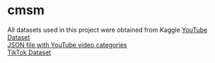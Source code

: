 # cmsm
All datasets used in this project were obtained from Kaggle
[YouTube Dataset](https://www.kaggle.com/datasets/rsrishav/youtube-trending-video-dataset?select=US_youtube_trending_data.csv)  
[JSON file with YouTube video categories](https://www.kaggle.com/datasets/datasnaek/youtube-new?select=US_category_id.json)  
[TikTok Dataset](https://www.kaggle.com/datasets/erikvdven/tiktok-trending-december-2020)

